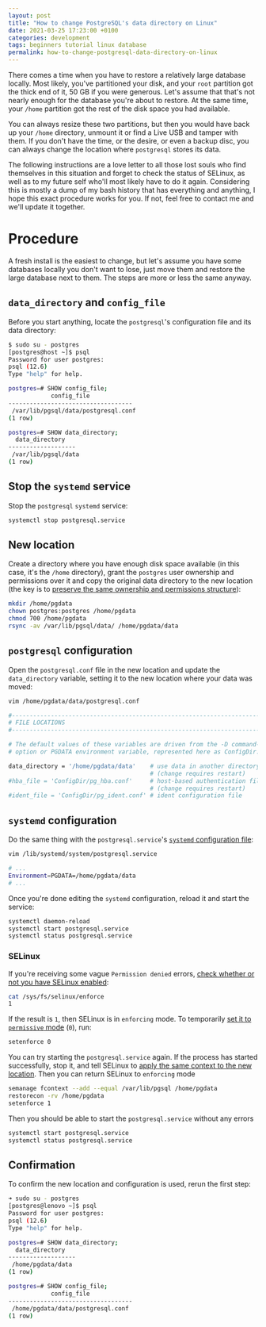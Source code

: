 ```yaml
---
layout: post
title: "How to change PostgreSQL's data directory on Linux"
date: 2021-03-25 17:23:00 +0100
categories: development
tags: beginners tutorial linux database
permalink: how-to-change-postgresql-data-directory-on-linux
---
```


There comes a time when you have to restore a relatively large database locally. Most likely, you've partitioned your disk, and your `root` partition got the thick end of it, 50 GB if you were generous. Let's assume that that's not nearly enough for the database you're about to restore. At the same time, your `/home` partition got the rest of the disk space you had available.

You can always resize these two partitions, but then you would have back up your `/home` directory, unmount it or find a Live USB and tamper with them. If you don't have the time, or the desire, or even a backup disc, you can always change the location where `postgresql` stores its data.

The following instructions are a love letter to all those lost souls who find themselves in this situation and forget to check the status of SELinux, as well as to my future self who'll most likely have to do it again. Considering this is mostly a dump of my bash history that has everything and anything, I hope this exact procedure works for you. If not, feel free to contact me and we'll update it together.

# Procedure

A fresh install is the easiest to change, but let's assume you have some databases locally you don't want to lose, just move them and restore the large database next to them. The steps are more or less the same anyway.

## `data_directory` and `config_file`

Before you start anything, locate the `postgresql`'s configuration file and its data directory:

```bash
$ sudo su - postgres
[postgres@host ~]$ psql
Password for user postgres:
psql (12.6)
Type "help" for help.

postgres=# SHOW config_file;
            config_file
-----------------------------------
 /var/lib/pgsql/data/postgresql.conf
(1 row)

postgres=# SHOW data_directory;
  data_directory
-------------------
 /var/lib/pgsql/data
(1 row)
```

## Stop the `systemd` service

Stop the `postgresql` `systemd` service:

```bash
systemctl stop postgresql.service
```

## New location

Create a directory where you have enough disk space available (in this case, it's the `/home` directory), grant the `postgres` user ownership and permissions over it and copy the original data directory to the new location (the key is to [preserve the same ownership and permissions structure](https://thecodinginterface.com/blog/postgresql-changing-data-directory/)):

```bash
mkdir /home/pgdata
chown postgres:postgres /home/pgdata
chmod 700 /home/pgdata
rsync -av /var/lib/pgsql/data/ /home/pgdata/data
```

## `postgresql` configuration

Open the `postgresql.conf` file in the new location and update the `data_directory` variable, setting it to the new location where your data was moved:

```bash
vim /home/pgdata/data/postgresql.conf
```

```bash
#------------------------------------------------------------------------------
# FILE LOCATIONS
#------------------------------------------------------------------------------

# The default values of these variables are driven from the -D command-line
# option or PGDATA environment variable, represented here as ConfigDir.

data_directory = '/home/pgdata/data'    # use data in another directory
                                        # (change requires restart)
#hba_file = 'ConfigDir/pg_hba.conf'     # host-based authentication file
                                        # (change requires restart)
#ident_file = 'ConfigDir/pg_ident.conf' # ident configuration file
```

## `systemd` configuration

Do the same thing with the `postgresql.service`'s [`systemd` configuration file](https://www.joe0.com/2020/06/16/postgres-12-how-to-change-data-directory/):

```bash
vim /lib/systemd/system/postgresql.service
```

```bash
# ...
Environment=PGDATA=/home/pgdata/data
# ...
```

Once you're done editing the `systemd` configuration, reload it and start the service:

```bash
systemctl daemon-reload
systemctl start postgresql.service
systemctl status postgresql.service
```

### SELinux

If you're receiving some vague `Permission denied` errors, [check whether or not you have SELinux enabled](https://stackoverflow.com/questions/32556589/postgresql-can-not-start-after-change-the-data-directory#comment52970555_32556589):

```bash
cat /sys/fs/selinux/enforce
1
```

If the result is `1`, then SELinux is in `enforcing` mode. To temporarily [set it to `permissive` mode](https://www.golinuxcloud.com/disable-selinux/#Permissive) (`0`), run:

```bash
setenforce 0
```

You can try starting the `postgresql.service` again. If the process has started successfully, stop it, and tell SELinux to [apply the same context to the new location](https://serverfault.com/a/809364). Then you can return SELinux to `enforcing` mode

```bash
semanage fcontext --add --equal /var/lib/pgsql /home/pgdata
restorecon -rv /home/pgdata
setenforce 1
```

Then you should be able to start the `postgresql.service` without any errors

```bash
systemctl start postgresql.service
systemctl status postgresql.service
```

## Confirmation

To confirm the new location and configuration is used, rerun the first step:

```bash
➜ sudo su - postgres
[postgres@lenovo ~]$ psql
Password for user postgres:
psql (12.6)
Type "help" for help.

postgres=# SHOW data_directory;
  data_directory
-------------------
 /home/pgdata/data
(1 row)

postgres=# SHOW config_file;
            config_file
-----------------------------------
 /home/pgdata/data/postgresql.conf
(1 row)
```
